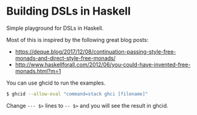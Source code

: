 # Building DSLs in Haskell

Simple playground for DSLs in Haskell.

Most of this is inspired by the following great blog posts:
* https://deque.blog/2017/12/08/continuation-passing-style-free-monads-and-direct-style-free-monads/
* http://www.haskellforall.com/2012/06/you-could-have-invented-free-monads.html?m=1

You can use ghcid to run the examples.
```bash
$ ghcid --allow-eval "command=stack ghci [filename]"
```
Change `--- $>` lines to `-- $>` and you will see the result in ghcid.

